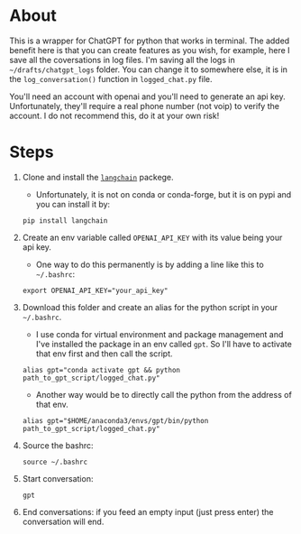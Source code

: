 # About
This is a wrapper for ChatGPT for python that works in terminal. The added benefit here is that you can create features as you wish, for example, here I save all the coversations in log files. I'm saving all the logs in `~/drafts/chatgpt_logs` folder. You can change it to somewhere else, it is in the `log_conversation()` function in `logged_chat.py` file.

You'll need an account with openai and you'll need to generate an api key. Unfortunately, they'll require a real phone number (not voip) to verify the account. I do not recommend this, do it at your own risk!

# Steps

1. Clone and install the [`langchain`](https://langchain.readthedocs.io/en/latest/index.html) packege.  
    - Unfortunately, it is not on conda or conda-forge, but it is on pypi and you can install it by:

    ```
    pip install langchain
    ```

2. Create an env variable called `OPENAI_API_KEY` with its value being your api key.
    - One way to do this permanently is by adding a line like this to `~/.bashrc`:

    ```
    export OPENAI_API_KEY="your_api_key"
    ```

3. Download this folder and create an alias for the python script in your `~/.bashrc`.
    - I use conda for virtual environment and package management and I've installed the package in an env called `gpt`. So I'll have to activate that env first and then call the script.  

    ```
    alias gpt="conda activate gpt && python path_to_gpt_script/logged_chat.py"
    ```
    - Another way would be to directly call the python from the address of that env.
    ```
    alias gpt="$HOME/anaconda3/envs/gpt/bin/python path_to_gpt_script/logged_chat.py"
    ```

4. Source the bashrc:
    ```
    source ~/.bashrc
    ```
5. Start conversation:
    ```
    gpt
    ```

6. End conversations: if you feed an empty input (just press enter) the conversation will end.
